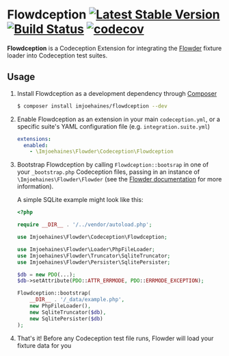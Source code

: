 # Flowdception [![Latest Stable Version](https://poser.pugx.org/imjoehaines/flowdception/v/stable)](https://packagist.org/packages/imjoehaines/flowdception) [![Build Status](https://travis-ci.org/imjoehaines/flowdception.svg?branch=master)](https://travis-ci.org/imjoehaines/flowdception) [![codecov](https://codecov.io/gh/imjoehaines/flowdception/branch/master/graph/badge.svg)](https://codecov.io/gh/imjoehaines/flowdception)

**Flowdception** is a Codeception Extension for integrating the [Flowder](https://github.com/imjoehaines/flowder) fixture loader into Codeception test suites.

## Usage

1. Install Flowdception as a development dependency through [Composer](https://getcomposer.org/)

   ```sh
   $ composer install imjoehaines/flowdception --dev
   ```

2. Enable Flowdception as an extension in your main `codeception.yml`, or a specific suite's YAML configuration file (e.g. `integration.suite.yml`)

   ```yaml
   extensions:
     enabled:
       - \Imjoehaines\Flowder\Codeception\Flowdception
   ```

3. Bootstrap Flowdception by calling `Flowdception::bootsrap` in one of your `_bootstrap.php` Codeception files, passing in an instance of `\Imjoehaines\Flowder\Flowder` (see the [Flowder documentation](https://github.com/imjoehaines/flowder) for more information).

   A simple SQLite example might look like this:

   ```php
   <?php

   require __DIR__ . '/../vendor/autoload.php';

   use Imjoehaines\Flowder\Codeception\Flowdception;

   use Imjoehaines\Flowder\Loader\PhpFileLoader;
   use Imjoehaines\Flowder\Truncator\SqliteTruncator;
   use Imjoehaines\Flowder\Persister\SqlitePersister;

   $db = new PDO(...);
   $db->setAttribute(PDO::ATTR_ERRMODE, PDO::ERRMODE_EXCEPTION);

   Flowdception::bootstrap(
       __DIR__ . '/_data/example.php',
       new PhpFileLoader(),
       new SqliteTruncator($db),
       new SqlitePersister($db)
   );
   ```

4. That's it! Before any Codeception test file runs, Flowder will load your fixture data for you

